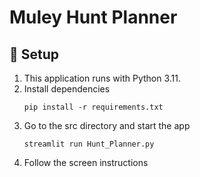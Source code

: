 Muley Hunt Planner
==============================

## 🔧 Setup
1. This application runs with Python 3.11.
2. Install dependencies 
   ```shell
   pip install -r requirements.txt 
   ``` 
3. Go to the src directory and start the app
   ```shell
   streamlit run Hunt_Planner.py
   ```
5. Follow the screen instructions